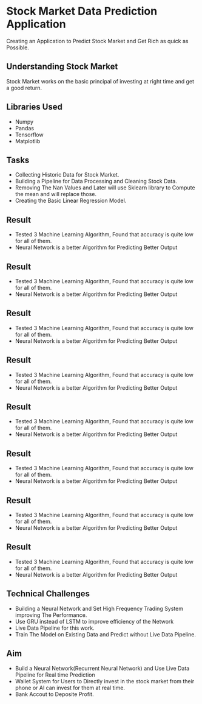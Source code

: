 # Stock Market Data Prediction Application
Creating an Application to Predict Stock Market and Get Rich as quick as Possible.


## Understanding Stock Market
Stock Market works on the basic principal of investing at right time and get a good return.

## Libraries Used
* Numpy
* Pandas
* Tensorflow
* Matplotlib


## Tasks
* Collecting Historic Data for Stock Market.
* Building a Pipeline for Data Processing and Cleaning Stock Data.
* Removing The Nan Values and Later will use Sklearn library to Compute the mean and will replace those.
* Creating the Basic Linear Regression Model.

## Result
* Tested 3 Machine Learning Algorithm, Found that accuracy is quite low for all of them.
* Neural Network is a better Algorithm for Predicting Better Output
## Result
* Tested 3 Machine Learning Algorithm, Found that accuracy is quite low for all of them.
* Neural Network is a better Algorithm for Predicting Better Output
## Result
* Tested 3 Machine Learning Algorithm, Found that accuracy is quite low for all of them.
* Neural Network is a better Algorithm for Predicting Better Output
## Result
* Tested 3 Machine Learning Algorithm, Found that accuracy is quite low for all of them.
* Neural Network is a better Algorithm for Predicting Better Output
## Result
* Tested 3 Machine Learning Algorithm, Found that accuracy is quite low for all of them.
* Neural Network is a better Algorithm for Predicting Better Output
## Result
* Tested 3 Machine Learning Algorithm, Found that accuracy is quite low for all of them.
* Neural Network is a better Algorithm for Predicting Better Output
## Result
* Tested 3 Machine Learning Algorithm, Found that accuracy is quite low for all of them.
* Neural Network is a better Algorithm for Predicting Better Output
## Result
* Tested 3 Machine Learning Algorithm, Found that accuracy is quite low for all of them.
* Neural Network is a better Algorithm for Predicting Better Output


## Technical Challenges
* Building a Neural Network and Set High Frequency Trading System improving The Performance.
* Use GRU instead of LSTM to improve efficiency of the Network
* Live Data Pipeline for this work.
* Train The Model on Existing Data and Predict without Live Data Pipeline.


## Aim
* Build a Neural Network(Recurrent Neural Network) and Use Live Data Pipeline for Real time Prediction
* Wallet System for Users to Directly invest in the stock market from their phone or AI can invest for them at real time.
* Bank Accout to Deposite Profit.


